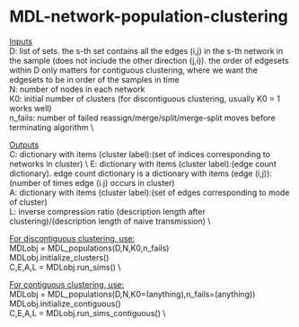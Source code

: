 # MDL-network-population-clustering

<ins>Inputs</ins> \
D: list of sets. the s-th set contains all the edges (i,j) in the s-th network in the sample (does not include the other direction (j,i)). the order of edgesets within D only matters for contiguous clustering, where we want the edgesets to be in order of the samples in time \
N: number of nodes in each network \
K0: initial number of clusters (for discontiguous clustering, usually K0 = 1 works well) \
n_fails: number of failed reassign/merge/split/merge-split moves before terminating algorithm \

<ins>Outputs</ins> \
C: dictionary with items (cluster label):(set of indices corresponding to networks in cluster) \ 
E: dictionary with items (cluster label):(edge count dictionary). edge count dictionary is a dictionary with items (edge (i,j)):(number of times edge (i.j) occurs in cluster) \
A: dictionary with items (cluster label):(set of edges corresponding to mode of cluster) \
L: inverse compression ratio (description length after clustering)/(description length of naive transmission) \

<ins>For discontiguous clustering, use:</ins> \
MDLobj = MDL_populations(D,N,K0,n_fails) \
MDLobj.initialize_clusters() \
C,E,A,L = MDLobj.run_sims() \

<ins>For contiguous clustering, use:</ins> \
MDLobj = MDL_populations(D,N,K0=(anything),n_fails=(anything)) \
MDLobj.initialize_contiguous() \
C,E,A,L = MDLobj.run_sims_contiguous() \
